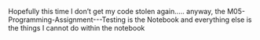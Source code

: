 Hopefully this time I don’t get my code stolen again..... anyway, the M05-Programming-Assignment---Testing is the Notebook and everything else is the things I cannot do within the notebook
